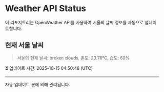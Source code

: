 
# Weather API Status

이 리포지토리는 OpenWeather API를 사용하여 서울의 날씨 정보를 자동으로 업데이트합니다.

## 현재 서울 날씨
> 서울의 현재 날씨: broken clouds, 온도: 23.76°C, 습도: 60%

⏳ 업데이트 시간: 2025-10-15 04:50:48 (UTC)

---
자동 업데이트 봇에 의해 관리됩니다.
